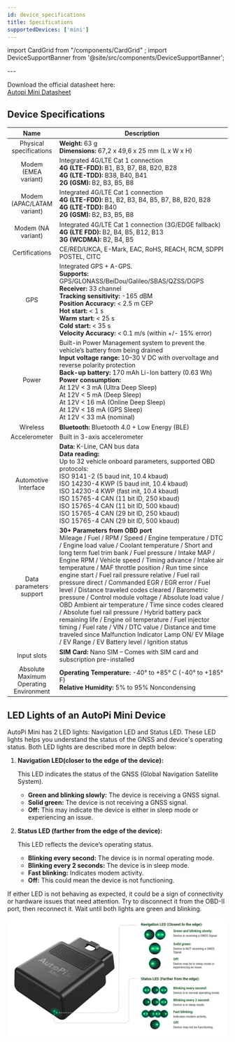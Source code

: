 ```yaml
---
id: device_specifications
title: Specifications
supportedDevices: ['mini']
---
```

import CardGrid from "/components/CardGrid" ;
import DeviceSupportBanner from '@site/src/components/DeviceSupportBanner';

<DeviceSupportBanner supported={frontMatter.supportedDevices} />
---

Download the official datasheet here: <br/>
[Autopi Mini Datasheet](https://www.autopi.io/static/pdf/autopi_mini_datasheet.pdf)

## Device Specifications 
| **Name** | **Description** |
|:-----:|--------|
|   Physical specifications    |   **Weight:** 63 g <br/> **Dimensions:** 67,2 x 49,6 x 25 mm (L x W x H)   | 
|   Modem (EMEA variant)   |  Integrated 4G/LTE Cat 1 connection <br/> **4G (LTE-FDD):**  B1, B3, B7, B8, B20, B28 <br/> **4G (LTE-TDD):** B38, B40, B41 <br/> **2G (GSM):** B2, B3, B5, B8  | 
|   Modem (APAC/LATAM variant)  | Integrated 4G/LTE Cat 1 connection <br/> **4G (LTE-FDD):**  B1, B2, B3, B4, B5, B7, B8, B20, B28 <br/> **4G  (LTE-TDD):** B40 <br/> **2G (GSM):** B2, B3, B5, B8       | 
|   Modem (NA variant)   |   Integrated 4G/LTE Cat 1 connection (3G/EDGE fallback) <br/> **4G (LTE FDD):** B2, B4, B5, B12, B13 <br/> **3G (WCDMA):** B2, B4, B5     |  
|   Certifications    |   CE/RED/UKCA, E-Mark, EAC, RoHS, REACH, RCM, SDPPI POSTEL, CITC     |   
|   GPS    |   Integrated GPS + A-GPS. <br/> **Supports:** GPS/GLONASS/BeiDou/Galileo/SBAS/QZSS/DGPS <br/> **Receiver:** 33 channel <br/> **Tracking sensitivity:** -165 dBM <br/> **Position Accuracy:** < 2.5 m CEP <br/> **Hot start:** < 1 s <br/> **Warm start:** < 25 s <br/> **Cold start:** < 35 s <br/> **Velocity Accuracy:** < 0.1 m/s (within +/- 15% error) |  
|   Power    |  Built-in Power Management system to prevent the vehicle’s battery from being drained <br/> **Input voltage range:** 10–30 V DC with overvoltage and reverse polarity protection <br/> **Back-up battery:** 170 mAh Li-Ion battery (0.63 Wh) <br/> **Power consumption:** <br/> At 12V < 3 mA (Ultra Deep Sleep) <br/> At 12V < 5 mA (Deep Sleep) <br/> At 12V < 16 mA (Online Deep Sleep) <br/> At 12V < 18 mA (GPS Sleep) <br/> At 12V < 33 mA (nominal)      | 
|   Wireless   |  **Bluetooth:** Bluetooth 4.0 + Low Energy (BLE)  |    
|   Accelerometer   | Built in 3-axis accelerometer |
|   Automotive Interface    |  **Data:** K-Line, CAN bus data <br/> **Data reading:** <br/> Up to 32 vehicle onboard parameters, supported OBD protocols: <br/> ISO 9141-2 (5 baud init, 10.4 kbaud) <br/> ISO 14230-4 KWP (5 baud init, 10.4 kbaud) <br/> ISO 14230-4 KWP (fast init, 10.4 kbaud) <br/> ISO 15765-4 CAN (11 bit ID, 250 kbaud) <br/> ISO 15765-4 CAN (11 bit ID, 500 kbaud) <br/> ISO 15765-4 CAN (29 bit ID, 250 kbaud) <br/> ISO 15765-4 CAN (29 bit ID, 500 kbaud)      |  
|   Data parameters support   |   **30+ Parameters from OBD port** <br/> Mileage / Fuel / RPM / Speed / Engine temperature / DTC / Engine load value / Coolant temperature / Short and long term fuel trim bank / Fuel pressure / Intake MAP / Engine RPM / Vehicle speed / Timing advance / Intake air temperature / MAF throttle position / Run time since engine start / Fuel rail pressure relative / Fuel rail pressure direct / Commanded EGR / EGR error / Fuel level / Distance traveled codes cleared / Barometric pressure / Control module voltage / Absolute load value / OBD Ambient air temperature / Time since codes cleared / Absolute fuel rail pressure / Hybrid battery pack remaining life / Engine oil temperature / Fuel injector timing / Fuel rate / VIN / DTC value / Distance and time traveled since Malfunction Indicator Lamp ON/ EV Milage / EV Range / EV Battery level / Ignition status     |  
|   Input slots     |  **SIM Card:** Nano SIM – Comes with SIM card and subscription pre-installed      |   
|   Absolute Maximum <br/> Operating Environment    |  **Operating Temperature:** -40° to +85° C (-40° to +185° F) <br/> **Relative Humidity:** 5% to 95% Noncondensing      |  


## LED Lights of an AutoPi Mini Device
AutoPi Mini has 2 LED lights: Navigation LED and Status LED. These LED lights helps you understand the status of the GNSS and device's operating status. Both LED lights are described more in depth below: 

1. **Navigation LED(closer to the edge of the device):**
    
    This LED indicates the status of the GNSS (Global Navigation Satellite System).
    - **Green and blinking slowly:** The device is receiving a GNSS signal. 
    - **Solid green:** The device is not receiving a GNSS signal. 
    - **Off:** This may indicate the device is either in sleep mode or experiencing an issue. 

2.  **Status LED (farther from the edge of the device):**
    
    This LED reflects the device’s operating status.
    - **Blinking every second:** The device is in normal operating mode. 
    - **Blinking every 2 seconds:** The device is in sleep mode. 
    - **Fast blinking:** Indicates modem activity. 
    - **Off:** This could mean the device is not functioning. 

If either LED is not behaving as expected, it could be a sign of connectivity or 
hardware issues that need attention. Try to disconnect it from the OBD-II port, 
then reconnect it. Wait until both lights are green and blinking.  

![AutoPi Mini LED meaning](/img/getting_started/autopi_mini/data_troubleshooting/mini_light_placements_01.png)

